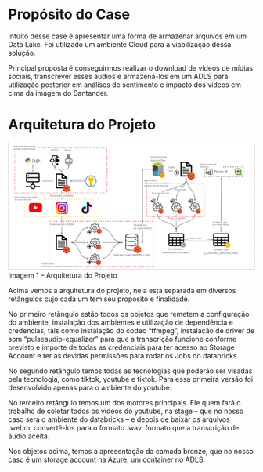 # Propósito do Case

Intuito desse case é apresentar uma forma de armazenar arquivos em um Data Lake. Foi utilizado um ambiente Cloud para  a viabilização dessa solução.

Principal proposta é conseguirmos realizar o download de vídeos de mídias sociais, transcrever esses áudios e armazená-los em um ADLS para utilização posterior em análises de sentimento e impacto dos vídeos em cima da imagem do Santander.

# Arquitetura do Projeto
![enter image description here](https://raw.githubusercontent.com/GuhBrando/audio-transcription/main/Desenho%20de%20Arquitetura.png)
Imagem 1 – Arquitetura do Projeto

Acima vemos a arquitetura do projeto, nela esta separada em diversos retângulos cujo cada um tem seu proposito e finalidade.

No primeiro retângulo estão todos os objetos que remetem a configuração do ambiente, instalação dos ambientes e utilização de dependência e credencias, tais como instalação do codec “ffmpeg”, instalação de driver de som “pulseaudio-equalizer” para que a transcrição funcione conforme previsto e importe de todas as credenciais para ter acesso ao Storage Account e ter as devidas permissões para rodar os Jobs do databricks.

No segundo retângulo temos todas as tecnologias que poderão ser visadas pela tecnologia, como tiktok, youtube e tiktok. Para essa primeira versão foi desenvolvido apenas para o ambiente do youtube.

No terceiro retângulo temos um dos motores principais. Ele quem fará o trabalho de coletar todos os vídeos do youtube, na stage – que no nosso caso será o ambiente do databricks – e depois de baixar os arquivos .webm, convertê-los para o formato .wav, formato que a transcrição de áudio aceita.

Nos objetos acima, temos a apresentação da camada bronze, que no nosso caso é um storage account na Azure, um container no ADLS.
